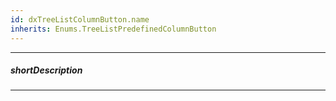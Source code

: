 ```yaml
---
id: dxTreeListColumnButton.name
inherits: Enums.TreeListPredefinedColumnButton
---
```

---
##### shortDescription
<!-- %shortDescription% -->

---
<!-- %fullDescription% -->

<!-- import * from 'api-reference\_hidden\dxDataGridColumnButton\name.md' -->